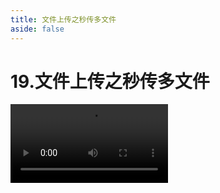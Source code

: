 ```yaml
---
title: 文件上传之秒传多文件
aside: false
---
```


# 19.文件上传之秒传多文件

<video autoplay src="http://qn.chinavanes.com/upload/19.文件上传之秒传多文件.mp4" controls controlsList="nodownload" width="50%"/>
